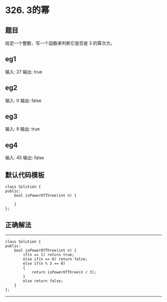 # 326. 3的幂
## 题目
给定一个整数，写一个函数来判断它是否是 3 的幂次方。

## eg1
输入: 27
输出: true

## eg2
输入: 0
输出: false

## eg3
输入: 9
输出: true

## eg4
输入: 45
输出: false

## 默认代码模板
	class Solution {
	public:
	    bool isPowerOfThree(int n) {
	        
	    }
	};

## 正确解法
---
	class Solution {
	public:
	    bool isPowerOfThree(int n) {
	        if(n == 1) return true;
	        else if(n == 0) return false;
	        else if(n % 3 == 0)
	        {
	            return isPowerOfThree(n / 3);
	        }
	        else return false;
	    }
	};
---